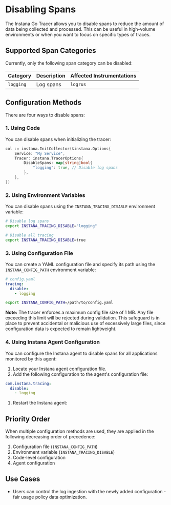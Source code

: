 # Disabling Spans

The Instana Go Tracer allows you to disable spans to reduce the amount of data being collected and processed. This can be useful in high-volume environments or when you want to focus on specific types of traces.

## Supported Span Categories

Currently, only the following span category can be disabled:

| Category  | Description | Affected Instrumentations |
| --------- | ----------- | ------------------------- |
| `logging` | Log spans   | `logrus`                  |

## Configuration Methods

There are four ways to disable spans:

### 1. Using Code

You can disable spans when initializing the tracer:

```go
col := instana.InitCollector(&instana.Options{
    Service: "My Service",
    Tracer: instana.TracerOptions{
        DisableSpans: map[string]bool{
            "logging": true, // Disable log spans
        },
    },
})
```

### 2. Using Environment Variables

You can disable spans using the `INSTANA_TRACING_DISABLE` environment variable:

```bash
# Disable log spans
export INSTANA_TRACING_DISABLE="logging"

# Disable all tracing
export INSTANA_TRACING_DISABLE=true
```

### 3. Using Configuration File

You can create a YAML configuration file and specify its path using the `INSTANA_CONFIG_PATH` environment variable:

```yaml
# config.yaml
tracing:
  disable:
    - logging
```

```bash
export INSTANA_CONFIG_PATH=/path/to/config.yaml
```

**Note:** The tracer enforces a maximum config file size of 1 MB. Any file exceeding this limit will be rejected during validation. This safeguard is in place to prevent accidental or malicious use of excessively large files, since configuration data is expected to remain lightweight.

### 4. Using Instana Agent Configuration

You can configure the Instana agent to disable spans for all applications monitored by this agent:

1. Locate your Instana agent configuration file.
2. Add the following configuration to the agent's configuration file:
```yaml
com.instana.tracing:
  disable:
    - logging
```
1. Restart the Instana agent:

## Priority Order

When multiple configuration methods are used, they are applied in the following decreasing order of precedence:

1. Configuration file (`INSTANA_CONFIG_PATH`)
2. Environment variable (`INSTANA_TRACING_DISABLE`)
3. Code-level configuration
4. Agent configuration 

## Use Cases

- Users can control the log ingestion with the newly added configuration - fair usage policy data optimization.